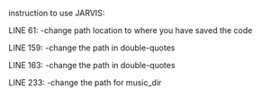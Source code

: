 instruction to use JARVIS:

LINE 61:
	-change path location to where you have saved the code

LINE 159:
	-change the path in double-quotes

LINE 163:
	-change the path in double-quotes 

LINE 233:
	-change the path for music_dir	
